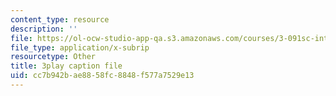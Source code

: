 ```yaml
---
content_type: resource
description: ''
file: https://ol-ocw-studio-app-qa.s3.amazonaws.com/courses/3-091sc-introduction-to-solid-state-chemistry-fall-2010/cc7b942bae8858fc8848f577a7529e13_Io_4ZckeQ1k.vtt
file_type: application/x-subrip
resourcetype: Other
title: 3play caption file
uid: cc7b942b-ae88-58fc-8848-f577a7529e13
---
```

